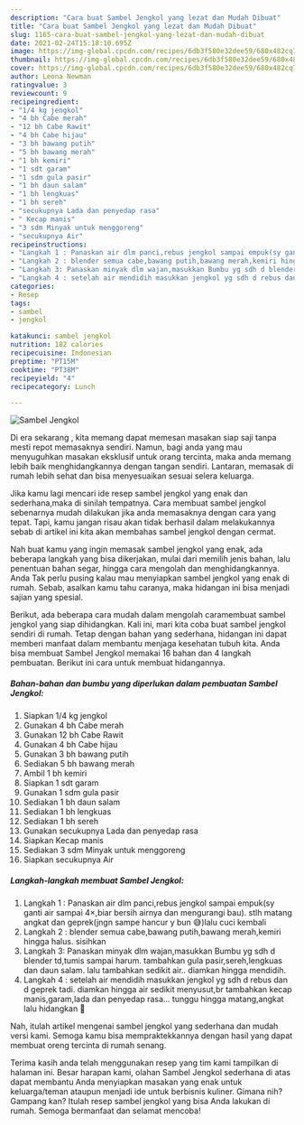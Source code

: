 ```yaml
---
description: "Cara buat Sambel Jengkol yang lezat dan Mudah Dibuat"
title: "Cara buat Sambel Jengkol yang lezat dan Mudah Dibuat"
slug: 1165-cara-buat-sambel-jengkol-yang-lezat-dan-mudah-dibuat
date: 2021-02-24T15:18:10.695Z
image: https://img-global.cpcdn.com/recipes/6db3f580e32dee59/680x482cq70/sambel-jengkol-foto-resep-utama.jpg
thumbnail: https://img-global.cpcdn.com/recipes/6db3f580e32dee59/680x482cq70/sambel-jengkol-foto-resep-utama.jpg
cover: https://img-global.cpcdn.com/recipes/6db3f580e32dee59/680x482cq70/sambel-jengkol-foto-resep-utama.jpg
author: Leona Newman
ratingvalue: 3
reviewcount: 9
recipeingredient:
- "1/4 kg jengkol"
- "4 bh Cabe merah"
- "12 bh Cabe Rawit"
- "4 bh Cabe hijau"
- "3 bh bawang putih"
- "5 bh bawang merah"
- "1 bh kemiri"
- "1 sdt garam"
- "1 sdm gula pasir"
- "1 bh daun salam"
- "1 bh lengkuas"
- "1 bh sereh"
- "secukupnya Lada dan penyedap rasa"
- " Kecap manis"
- "3 sdm Minyak untuk menggoreng"
- "secukupnya Air"
recipeinstructions:
- "Langkah 1 : Panaskan air dlm panci,rebus jengkol sampai empuk(sy ganti air sampai 4×,biar bersih airnya dan mengurangi bau). stlh matang angkat dan geprek(jngn sampe hancur y bun 😅)lalu cuci kembali"
- "Langkah 2 : blender semua cabe,bawang putih,bawang merah,kemiri hingga halus. sisihkan"
- "Langkah 3: Panaskan minyak dlm wajan,masukkan Bumbu yg sdh d blender td,tumis sampai harum. tambahkan gula pasir,sereh,lengkuas dan daun salam. lalu tambahkan sedikit air.. diamkan hingga mendidih."
- "Langkah 4 : setelah air mendidih masukkan jengkol yg sdh d rebus dan d geprek tadi. diamkan hingga air sedikit menyusut,br tambahkan kecap manis,garam,lada dan penyedap rasa... tunggu hingga matang,angkat lalu hidangkan 🤗"
categories:
- Resep
tags:
- sambel
- jengkol

katakunci: sambel jengkol 
nutrition: 182 calories
recipecuisine: Indonesian
preptime: "PT15M"
cooktime: "PT38M"
recipeyield: "4"
recipecategory: Lunch

---
```



![Sambel Jengkol](https://img-global.cpcdn.com/recipes/6db3f580e32dee59/680x482cq70/sambel-jengkol-foto-resep-utama.jpg)

Di era  sekarang , kita memang dapat memesan masakan siap saji tanpa mesti repot memasaknya sendiri. Namun, bagi anda yang mau menyuguhkan masakan eksklusif untuk orang tercinta, maka anda memang lebih baik menghidangkannya dengan tangan sendiri. Lantaran, memasak di rumah lebih sehat dan bisa menyesuaikan sesuai selera keluarga.

Jika kamu lagi mencari ide resep sambel jengkol yang enak dan sederhana,maka di sinilah tempatnya. Cara membuat sambel jengkol  sebenarnya mudah dilakukan jika anda memasaknya dengan cara yang tepat. Tapi, kamu jangan risau akan tidak berhasil dalam melakukannya 
sebab di artikel ini kita akan membahas sambel jengkol dengan cermat.  



Nah buat kamu yang ingin memasak sambel jengkol yang enak, ada beberapa langkah yang bisa dikerjakan, mulai dari memilih jenis bahan, lalu penentuan bahan segar, hingga cara mengolah dan menghidangkannya. Anda Tak perlu pusing kalau mau menyiapkan sambel jengkol yang enak di rumah. Sebab, asalkan kamu  tahu caranya, maka hidangan ini bisa menjadi sajian yang spesial.

Berikut, ada beberapa cara mudah dalam mengolah caramembuat sambel jengkol yang siap dihidangkan. Kali ini, mari kita coba buat sambel jengkol sendiri di rumah. Tetap dengan bahan yang sederhana, hidangan ini dapat memberi manfaat dalam membantu menjaga kesehatan tubuh kita. Anda bisa membuat Sambel Jengkol memakai 16 bahan dan 4 langkah pembuatan. Berikut ini cara untuk membuat hidangannya.

<!--inarticleads1-->

##### Bahan-bahan dan bumbu yang diperlukan dalam pembuatan Sambel Jengkol:

1. Siapkan 1/4 kg jengkol
1. Gunakan 4 bh Cabe merah
1. Gunakan 12 bh Cabe Rawit
1. Gunakan 4 bh Cabe hijau
1. Gunakan 3 bh bawang putih
1. Sediakan 5 bh bawang merah
1. Ambil 1 bh kemiri
1. Siapkan 1 sdt garam
1. Gunakan 1 sdm gula pasir
1. Sediakan 1 bh daun salam
1. Sediakan 1 bh lengkuas
1. Sediakan 1 bh sereh
1. Gunakan secukupnya Lada dan penyedap rasa
1. Siapkan  Kecap manis
1. Sediakan 3 sdm Minyak untuk menggoreng
1. Siapkan secukupnya Air




<!--inarticleads2-->

##### Langkah-langkah membuat Sambel Jengkol:

1. Langkah 1 : Panaskan air dlm panci,rebus jengkol sampai empuk(sy ganti air sampai 4×,biar bersih airnya dan mengurangi bau). stlh matang angkat dan geprek(jngn sampe hancur y bun 😅)lalu cuci kembali
1. Langkah 2 : blender semua cabe,bawang putih,bawang merah,kemiri hingga halus. sisihkan
1. Langkah 3: Panaskan minyak dlm wajan,masukkan Bumbu yg sdh d blender td,tumis sampai harum. tambahkan gula pasir,sereh,lengkuas dan daun salam. lalu tambahkan sedikit air.. diamkan hingga mendidih.
1. Langkah 4 : setelah air mendidih masukkan jengkol yg sdh d rebus dan d geprek tadi. diamkan hingga air sedikit menyusut,br tambahkan kecap manis,garam,lada dan penyedap rasa... tunggu hingga matang,angkat lalu hidangkan 🤗




Nah, itulah artikel mengenai  sambel jengkol  yang sederhana dan mudah versi kami. Semoga kamu bisa mempraktekkannya dengan hasil yang dapat membuat oreng tercinta di rumah senang. 

Terima kasih anda telah menggunakan resep yang tim kami tampilkan di halaman ini. Besar harapan kami, olahan  Sambel Jengkol sederhana di atas dapat membantu Anda menyiapkan masakan yang enak untuk keluarga/teman ataupun menjadi ide untuk berbisnis kuliner. Gimana nih? Gampang kan? Itulah resep sambel jengkol yang bisa Anda lakukan di rumah. Semoga bermanfaat dan selamat mencoba!

